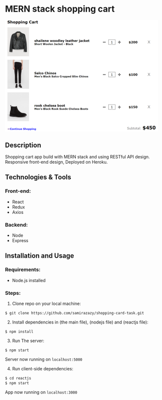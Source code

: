 # MERN stack shopping cart

<img src="githubImg/snip.PNG"/>

## Description

Shopping cart app build with MERN stack and using RESTful API design. Responsive front-end design, Deployed on Heroku.

<!-- View demo <a href="...">here</a> or go to "Installation and Usage" and follow the instructions to install and use. -->

## Technologies & Tools

### Front-end:

* React
* Redux
* Axios

### Backend:

* Node
* Express

## Installation and Usage

### Requirements:

* Node.js installed

### Steps:
1. Clone repo on your local machine:
```
$ git clone https://github.com/samirazazy/shopping-card-task.git
```
2. Install dependencies in (the main file), (nodejs file) and (reactjs file):
```
$ npm install
```
3. Run The server:
```
$ npm start
```
Server now running on ```localhost:5000```

4. Run client-side dependencies:
```
$ cd reactjs
$ npm start
```
App now running on ```localhost:3000```
